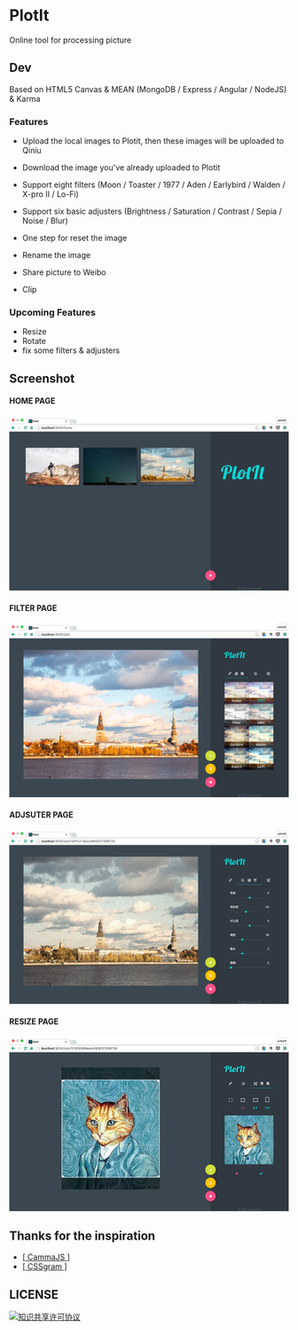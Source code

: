 # PlotIt

Online tool for processing picture

## Dev

Based on HTML5 Canvas & MEAN (MongoDB / Express / Angular / NodeJS) & Karma

### Features

- Upload the local images to Plotit, then these images will be uploaded to Qiniu 

- Download the image you've already uploaded to Plotit

- Support eight filters (Moon / Toaster / 1977 / Aden / Earlybird / Walden / X-pro II / Lo-Fi)

- Support six basic adjusters (Brightness / Saturation / Contrast / Sepia / Noise / Blur)

- One step for reset the image

- Rename the image

- Share picture to Weibo

- Clip

### Upcoming Features

- Resize
- Rotate
- fix some filters & adjusters

## Screenshot

#### HOME PAGE

![](./images/home.png)

#### FILTER PAGE

![](./images/filter.png)

#### ADJSUTER PAGE

![](./images/adjuster.png)

#### RESIZE PAGE

![](./images/resize.png)

 
## Thanks for the inspiration

- [[ CammaJS ]](https://github.com/meltingice/CamanJS)
- [[ CSSgram ]](https://github.com/una/CSSgram)

## LICENSE

<a rel="license" href="http://creativecommons.org/licenses/by-nc/4.0/"><img alt="知识共享许可协议" style="border-width:0" src="https://i.creativecommons.org/l/by-nc/4.0/88x31.png" /></a>